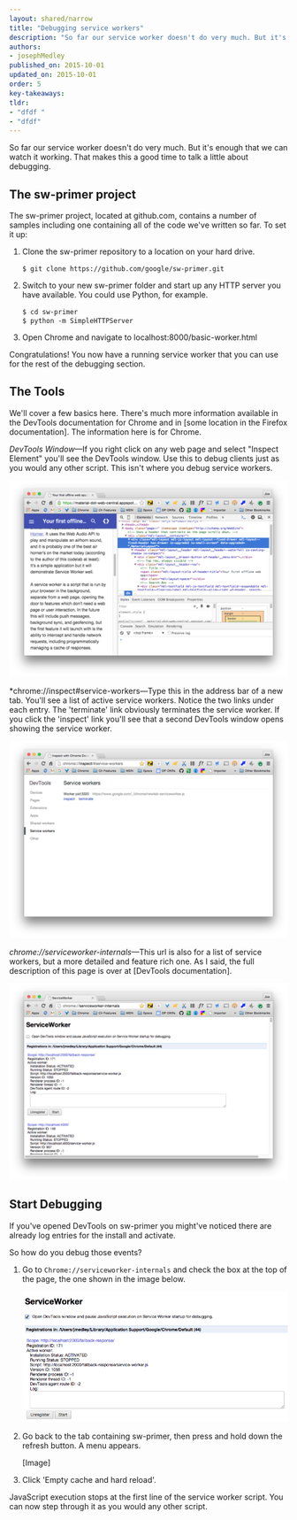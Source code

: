```yaml
---
layout: shared/narrow
title: "Debugging service workers"
description: "So far our service worker doesn't do very much. But it's enough that we can watch it working. That makes this a good time to talk a little about debugging."
authors:
- josephMedley
published_on: 2015-10-01
updated_on: 2015-10-01
order: 5
key-takeaways:
tldr:   
- "dfdf " 
- "dfdf"
---
```


<p class="intro">
  So far our service worker doesn't do very much. But it's enough that we can 
  watch it working. That makes this a good time to talk a little about 
  debugging.
</p>

## The sw-primer project

The sw-primer project, located at github.com, contains a number of samples 
including one containing all of the code we've written so far. To set it up:

1. Clone the sw-primer repository to a location on your hard drive.

       $ git clone https://github.com/google/sw-primer.git

2. Switch to your new sw-primer folder and start up any HTTP server you have 
   available. You could use Python, for example.

       $ cd sw-primer
       $ python -m SimpleHTTPServer

3. Open Chrome and navigate to localhost:8000/basic-worker.html

Congratulations! You now have a running service worker that you can use for the 
rest of the debugging section.

## The Tools

We'll cover a few basics here. There's much more information available in the 
DevTools documentation for Chrome and in [some location in the Firefox 
documentation]. The information here is for Chrome.

*DevTools Window*&mdash;If you right click on any web page and select "Inspect 
Element" you'll see the DevTools window. Use this to debug clients just as you 
would any other script. This isn't where you debug service workers.

![the devtools window](images/devtools-window.png)

*chrome://inspect#service-workers&mdash;Type this in the address bar of a new 
tab. You'll see a list of active service workers. Notice the two links under 
each entry. The 'terminate' link obviously terminates the service worker. If you 
click the 'inspect' link you'll see that a second DevTools window opens showing 
the service worker.

![the chrome://inspect#service-workers page](images/inspect-service-workers.png)

*chrome://serviceworker-internals*&mdash;This url is also for a list of service 
workers, but a more detailed and feature rich one. As I said, the full 
description of this page is over at [DevTools documentation]. 

![the chrome://serviceworker-internals page](images/serviceworker-internals.png)

## Start Debugging

If you've opened DevTools on sw-primer you might've noticed there are already 
log entries for the install and activate. 

So how do you debug those events?

1. Go to `Chrome://serviceworker-internals` and check the box at the top of the 
   page, the one shown in the image below.

   ![the open DevTools box is checked](images/open-devtools.png)

2. Go back to the tab containing sw-primer, then press and hold down the refresh 
   button. A menu appears.

   [Image]

3. Click 'Empty cache and hard reload'.

JavaScript execution stops at the first line of the service worker script. You 
can now step through it as you would any other script.


